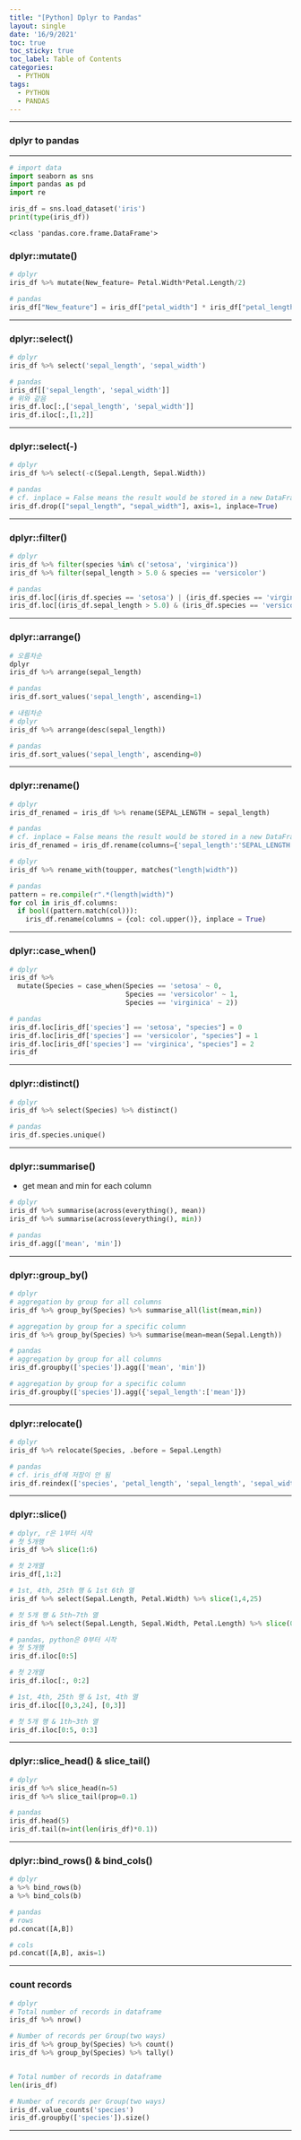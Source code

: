 ```yaml
---
title: "[Python] Dplyr to Pandas"
layout: single
date: '16/9/2021'
toc: true
toc_sticky: true
toc_label: Table of Contents
categories:
  - PYTHON
tags:
  - PYTHON
  - PANDAS
---
```


---
### dplyr to pandas

---


```python
# import data
import seaborn as sns
import pandas as pd
import re

iris_df = sns.load_dataset('iris')
print(type(iris_df))
```

    <class 'pandas.core.frame.DataFrame'>


### dplyr::mutate()

```python
# dplyr
iris_df %>% mutate(New_feature= Petal.Width*Petal.Length/2)

# pandas
iris_df["New_feature"] = iris_df["petal_width"] * iris_df["petal_length"] / 2
```

---

### dplyr::select()

```python
# dplyr
iris_df %>% select('sepal_length', 'sepal_width')

# pandas
iris_df[['sepal_length', 'sepal_width']]
# 위와 같음
iris_df.loc[:,['sepal_length', 'sepal_width']]
iris_df.iloc[:,[1,2]]
```

---

### dplyr::select(-)

```python
# dplyr
iris_df %>% select(-c(Sepal.Length, Sepal.Width))

# pandas
# cf. inplace = False means the result would be stored in a new DataFrame instead of the original one
iris_df.drop(["sepal_length", "sepal_width"], axis=1, inplace=True)
```

---

### dplyr::filter()

```python
# dplyr
iris_df %>% filter(species %in% c('setosa', 'virginica'))
iris_df %>% filter(sepal_length > 5.0 & species == 'versicolor')

# pandas
iris_df.loc[(iris_df.species == 'setosa') | (iris_df.species == 'virginica'),:]
iris_df.loc[(iris_df.sepal_length > 5.0) & (iris_df.species == 'versicolor') ]
```

---

### dplyr::arrange()

```python
# 오름차순
dplyr
iris_df %>% arrange(sepal_length)

# pandas
iris_df.sort_values('sepal_length', ascending=1)

# 내림차순
# dplyr
iris_df %>% arrange(desc(sepal_length))

# pandas
iris_df.sort_values('sepal_length', ascending=0)
```

---

### dplyr::rename()

```python
# dplyr
iris_df_renamed = iris_df %>% rename(SEPAL_LENGTH = sepal_length)

# pandas
# cf. inplace = False means the result would be stored in a new DataFrame instead of the original one
iris_df_renamed = iris_df.rename(columns={'sepal_length':'SEPAL_LENGTH'}, inplace=False) 
```

```python
# dplyr
iris_df %>% rename_with(toupper, matches("length|width"))

# pandas
pattern = re.compile(r".*(length|width)")
for col in iris_df.columns:
  if bool((pattern.match(col))):
    iris_df.rename(columns = {col: col.upper()}, inplace = True)
```

---

### dplyr::case_when()

```python
# dplyr
iris_df %>% 
  mutate(Species = case_when(Species == 'setosa' ~ 0,
                             Species == 'versicolor' ~ 1,
                             Species == 'virginica' ~ 2))

# pandas
iris_df.loc[iris_df['species'] == 'setosa', "species"] = 0
iris_df.loc[iris_df['species'] == 'versicolor', "species"] = 1
iris_df.loc[iris_df['species'] == 'virginica', "species"] = 2
iris_df
```

---

### dplyr::distinct()

```python
# dplyr
iris_df %>% select(Species) %>% distinct()

# pandas
iris_df.species.unique()
```

---

### dplyr::summarise()
* get mean and min for each column

```python
# dplyr
iris_df %>% summarise(across(everything(), mean))
iris_df %>% summarise(across(everything(), min))

# pandas
iris_df.agg(['mean', 'min'])
```

---

### dplyr::group_by()

```python
# dplyr
# aggregation by group for all columns
iris_df %>% group_by(Species) %>% summarise_all(list(mean,min))

# aggregation by group for a specific column
iris_df %>% group_by(Species) %>% summarise(mean=mean(Sepal.Length))

# pandas
# aggregation by group for all columns
iris_df.groupby(['species']).agg(['mean', 'min'])

# aggregation by group for a specific column
iris_df.groupby(['species']).agg({'sepal_length':['mean']})
```

---

### dplyr::relocate()

```python
# dplyr
iris_df %>% relocate(Species, .before = Sepal.Length)

# pandas
# cf. iris_df에 저장이 안 됨
iris_df.reindex(['species', 'petal_length', 'sepal_length', 'sepal_width', 'petal_width'], axis=1)
```

---

### dplyr::slice()

```python
# dplyr, r은 1부터 시작
# 첫 5개행
iris_df %>% slice(1:6)

# 첫 2개열
iris_df[,1:2]

# 1st, 4th, 25th 행 & 1st 6th 열
iris_df %>% select(Sepal.Length, Petal.Width) %>% slice(1,4,25)

# 첫 5개 행 & 5th~7th 열
iris_df %>% select(Sepal.Length, Sepal.Width, Petal.Length) %>% slice(0:5)

# pandas, python은 0부터 시작
# 첫 5개행
iris_df.iloc[0:5]

# 첫 2개열
iris_df.iloc[:, 0:2] 

# 1st, 4th, 25th 행 & 1st, 4th 열
iris_df.iloc[[0,3,24], [0,3]]

# 첫 5개 행 & 1th~3th 열
iris_df.iloc[0:5, 0:3] 
```

---

### dplyr::slice_head() & slice_tail()

```python
# dplyr
iris_df %>% slice_head(n=5)
iris_df %>% slice_tail(prop=0.1)

# pandas
iris_df.head(5)
iris_df.tail(n=int(len(iris_df)*0.1))
```

---

### dplyr::bind_rows() & bind_cols()

```python
# dplyr
a %>% bind_rows(b)
a %>% bind_cols(b)

# pandas
# rows
pd.concat([A,B])

# cols
pd.concat([A,B], axis=1)
```

---

### count records

```python
# dplyr
# Total number of records in dataframe
iris_df %>% nrow()

# Number of records per Group(two ways)
iris_df %>% group_by(Species) %>% count()
iris_df %>% group_by(Species) %>% tally()


# Total number of records in dataframe
len(iris_df)

# Number of records per Group(two ways)
iris_df.value_counts('species')
iris_df.groupby(['species']).size()
```

---
